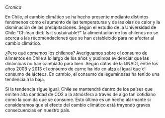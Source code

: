 *Cronica*

En Chile, el cambio climático se ha hecho presente mediante distintos fenómenos como el aumento de las temperaturas y de las olas de calor y la disminución de las precipitaciones. Según el estudio de la Universidad de Chile "Chilean diet: Is it sustainable?" la alimentación de los chilenos no se acerca a las recomendaciones que se han establecido para no afectar al cambio climático. 

¿Pero qué comemos los chilenos? Averiguamos sobre el consumo de alimentos en Chile a lo largo de los años y pudimos evidenciar que las dinámicas no han cambiado para bien. Según datos de la ONADI, entre los años 2003 y 2013 el consumo de carne ha ido en alza al igual que el consumo de lácteos. En cambio, el consumo de leguminosas ha tenido una tendencia a la baja. 

Si la tendencia sigue igual, Chile se mantendrá dentro de los países que emiten alta cantidad de CO2 a la atmósfera a través de algo tan cotidiano como la comida que se consume. Esto último es un hecho alarmante si consideramos que el efecto del cambio climático está trayendo graves consecuencias en nuestro país. 